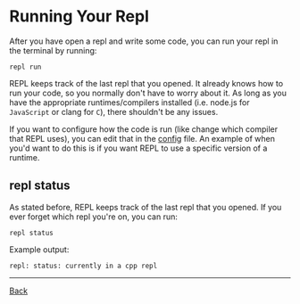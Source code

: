 # Running Your Repl

After you have open a repl and write some code, you can run your repl in the terminal by running:

```
repl run
```

REPL keeps track of the last repl that you opened. It already knows how to run your code, so you normally don't have to worry about it. As long as you have the appropriate runtimes/compilers installed (i.e. node.js for `JavaScript` or clang for `C`), there shouldn't be any issues.

If you want to configure how the code is run (like change which compiler that REPL uses), you can edit that in the [config](../config) file. An example of when you'd want to do this is if you want REPL to use a specific version of a runtime.

## repl status

As stated before, REPL keeps track of the last repl that you opened. If you ever forget which repl you're on, you can run:

```
repl status
```

Example output:

```
repl: status: currently in a cpp repl
```

---

[Back](README.md)
